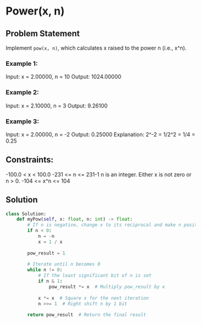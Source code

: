# Power(x, n)

## Problem Statement

Implement `pow(x, n)`, which calculates x raised to the power n (i.e., x^n).

### Example 1:

Input: x = 2.00000, n = 10
Output: 1024.00000

### Example 2:

Input: x = 2.10000, n = 3
Output: 9.26100

### Example 3:

Input: x = 2.00000, n = -2
Output: 0.25000
Explanation: 2^-2 = 1/2^2 = 1/4 = 0.25

## Constraints:

-100.0 < x < 100.0
-231 <= n <= 231-1
n is an integer.
Either x is not zero or n > 0.
-104 <= x^n <= 104

## Solution

```python
class Solution:
    def myPow(self, x: float, n: int) -> float:
        # If n is negative, change x to its reciprocal and make n positive
        if n < 0:
            n = -n
            x = 1 / x
        
        pow_result = 1
        
        # Iterate until n becomes 0
        while n != 0:
            # If the least significant bit of n is set
            if n & 1:
                pow_result *= x  # Multiply pow_result by x
            
            x *= x  # Square x for the next iteration
            n >>= 1  # Right shift n by 1 bit
        
        return pow_result  # Return the final result
        